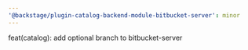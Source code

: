 ```yaml
---
'@backstage/plugin-catalog-backend-module-bitbucket-server': minor
---
```


feat(catalog): add optional branch to bitbucket-server

